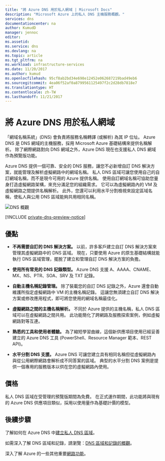 ```yaml
---
title: "將 Azure DNS 用於私人網域 | Microsoft Docs"
description: "Microsoft Azure 上的私人 DNS 主機服務概觀。"
services: dns
documentationcenter: na
author: KumudD
manager: jennoc
editor: 
ms.assetid: 
ms.service: dns
ms.devlang: na
ms.topic: article
ms.tgt_pltfrm: na
ms.workload: infrastructure-services
ms.date: 11/20/2017
ms.author: kumud
ms.openlocfilehash: 95cf8ab2bd34e698e12452e062687219bad49eb6
ms.sourcegitcommit: 4ea06f52af0a8799561125497f2c2d28db7818e7
ms.translationtype: HT
ms.contentlocale: zh-TW
ms.lasthandoff: 11/21/2017
---
```

# <a name="using-azure-dns-for-private-domains"></a>將 Azure DNS 用於私人網域
「網域名稱系統」(DNS) 會負責將服務名稱轉譯 (或解析) 為其 IP 位址。 Azure DNS 是 DNS 網域的主機服務，採用 Microsoft Azure 基礎結構來提供名稱解析。  除了網際網路對向 DNS 網域之外，Azure DNS 現在也支援私人 DNS 網域作為預覽版功能。  
 
Azure DNS 提供一個可靠、安全的 DNS 服務，讓您不必新增自訂 DNS 解決方案，就能管理及解析虛擬網路中的網域名稱。 私人 DNS 區域可讓您使用自己的自訂網域名稱，而不是現今可用的 Azure 提供名稱。  使用自訂網域名稱可協助您量身打造虛擬網路架構，來充分滿足您的組織需求。 它可以為虛擬網路內的 VM 及虛擬網路之間提供名稱解析。 此外，您還可以利用水平分割檢視來設定區域名稱，使私人與公用 DNS 區域能夠共用相同名稱。

![DNS 概觀](./media/private-dns-overview/scenario.png)

[!INCLUDE [private-dns-preview-notice](../../includes/private-dns-preview-notice.md)]

## <a name="benefits"></a>優點

* **不再需要自訂的 DNS 解決方案。** 以前，許多客戶建立自訂 DNS 解決方案來管理其虛擬網路中的 DNS 區域。  現在，只要使用 Azure 的原生基礎結構就能執行 DNS 區域管理，擺脫了建立和管理自訂 DNS 解決方案的負擔。

* **使用所有常見的 DNS 記錄類型。**  Azure DNS 支援 A、AAAA、CNAME、MX、NS、PTR、SOA、SRV 及 TXT 記錄。

* **自動主機名稱記錄管理。** 除了裝載您的自訂 DNS 記錄之外，Azure 還會自動維護所指定虛擬網路中 VM 的主機名稱記錄。  這讓您無須建立自訂 DNS 解決方案或修改應用程式，即可將您使用的網域名稱最佳化。

* **虛擬網路之間的主機名稱解析。** 不同於 Azure 提供的主機名稱，私人 DNS 區域可以在虛擬網路之間共用。  此功能簡化了跨網路及服務探索案例，例如虛擬網路對等互連。

* **熟悉的工具和使用者體驗。** 為了縮短學習曲線，這個新供應項目使用已經妥善建立的 Azure DNS 工具 (PowerShell、Resource Manager 範本、REST API)。

* **水平分割 DNS 支援。** Azure DNS 可讓您建立具有相同名稱但從虛擬網路內與從公用網際網路會解析成不同答案的區域。  典型的水平分割 DNS 案例是提供一個專用的服務版本以供在您的虛擬網路內使用。


## <a name="pricing"></a>價格

私人 DNS 區域在受管理的預覽版期間為免費。 在正式運作期間，此功能將與現有的 Azure DNS 供應項目類似，採用以使用量作為基礎計價的模型。 


## <a name="next-steps"></a>後續步驟

了解如何在 Azure DNS 中[建立私人 DNS 區域](./private-dns-getstarted-powershell.md)。

如需深入了解 DNS 區域和記錄，請瀏覽：[DNS 區域和記錄的概觀](dns-zones-records.md)。

深入了解 Azure 的一些其他重要[網路功能](../networking/networking-overview.md)。

